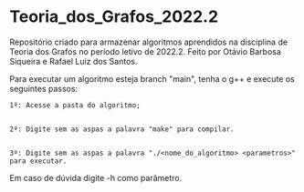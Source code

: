 # Teoria_dos_Grafos_2022.2


Repositório criado para armazenar algoritmos aprendidos na disciplina de Teoria dos Grafos no período letivo de 2022.2.
Feito por Otávio Barbosa Siqueira e Rafael Luiz dos Santos.


Para executar um algoritmo esteja branch "main", tenha o g++ e execute os seguintes passos:


    1º: Acesse a pasta do algoritmo;


    2º: Digite sem as aspas a palavra "make" para compilar.


    3º: Digite sem as aspas a palavra "./<nome_do_algoritmo> <parametros>" para executar.


Em caso de dúvida digite -h como parâmetro.

